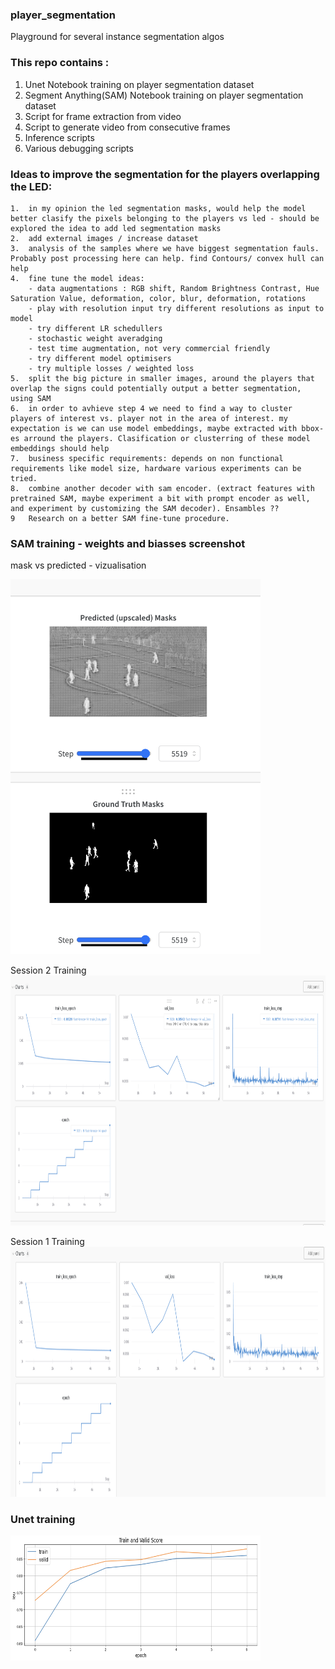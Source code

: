 ### player_segmentation
Playground for several instance segmentation algos

### This repo contains :
1. Unet Notebook training on player segmentation dataset
2. Segment Anything(SAM) Notebook training on player segmentation dataset
3. Script for frame extraction from video
4. Script to generate video from consecutive frames
5. Inference scripts
6. Various debugging scripts

### Ideas to improve the segmentation for the players overlapping the LED:

	1.	in my opinion the led segmentation masks, would help the model better clasify the pixels belonging to the players vs led - should be explored the idea to add led segmentation masks
 	2.	add external images / increase dataset
	3.	analysis of the samples where we have biggest segmentation fauls. Probably post processing here can help. find Contours/ convex hull can help
	4.	fine tune the model ideas: 
 		- data augmentations : RGB shift, Random Brightness Contrast, Hue Saturation Value, deformation, color, blur, deformation, rotations
   		- play with resolution input try different resolutions as input to model
		- try different LR schedullers
  		- stochastic weight averadging
    	- test time augmentation, not very commercial friendly
       	- try different model optimisers
    	- try multiple losses / weighted loss
	5.	split the big picture in smaller images, around the players that overlap the signs could potentially output a better segmentation, using SAM
	6.	in order to avhieve step 4 we need to find a way to cluster players of interest vs. player not in the area of interest. my expectation is we can use model embeddings, maybe extracted with bbox-es arround the players. Clasification or clusterring of these model embeddings should help
 	7.	business specific requirements: depends on non functional requirements like model size, hardware various experiments can be tried.
  	8.	combine another decoder with sam encoder. (extract features with pretrained SAM, maybe experiment a bit with prompt encoder as well, and experiment by customizing the SAM decoder). Ensambles ?? 
   	9	Research on a better SAM fine-tune procedure.
  
### SAM training - weights and biasses screenshot
mask vs predicted - vizualisation

<img src="images/mask_vs_predicted.png" width="400" height="600" />

Session 2 Training
<img src="images/sample_training_sam_session2.png" width="1000" height="400" />

Session 1 Training
<img src="images/sample_training_sam_sevelral_epochs.png" width="1000" height="400" />

### Unet training

<img src="images/sample_training_unet.png" width="400" height="200" />
